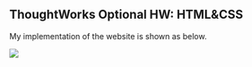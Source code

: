 ## ThoughtWorks Optional HW: HTML&CSS

My implementation of the website is shown as below.

![](https://github.com/IvoreeL/ThoughtWorks_HWs/blob/master/HW2_BeautifyWebsite/assets/optional.png)
